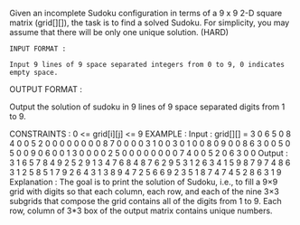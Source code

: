 
Given an incomplete Sudoku configuration in terms of a 9 x 9  2-D square matrix (grid[][]), the task is to find a solved Sudoku. For simplicity, you may assume that there will be only one unique solution.
(HARD)

	INPUT FORMAT :

	Input 9 lines of 9 space separated integers from 0 to 9, 0 indicates empty space.

OUTPUT FORMAT : 

Output the solution of sudoku in 9 lines of 9 space separated digits from 1 to 9.

CONSTRAINTS :
	0 <= grid[i][j] <= 9
EXAMPLE :
	Input : grid[][] = 
  	3 0 6 5 0 8 4 0 0
  	5 2 0 0 0 0 0 0 0
 	0 8 7 0 0 0 0 3 1
  	0 0 3 0 1 0 0 8 0
  	9 0 0 8 6 3 0 0 5
  	0 5 0 0 9 0 6 0 0
  	1 3 0 0 0 0 2 5 0
  	0 0 0 0 0 0 0 7 4
     	0 0 5 2 0 6 3 0 0
Output : 
3 1 6 5 7 8 4 9 2
5 2 9 1 3 4 7 6 8
4 8 7 6 2 9 5 3 1
2 6 3 4 1 5 9 8 7
9 7 4 8 6 3 1 2 5
8 5 1 7 9 2 6 4 3
1 3 8 9 4 7 2 5 6
6 9 2 3 5 1 8 7 4
  		7 4 5 2 8 6 3 1 9
Explanation :
The goal is to print the solution of Sudoku, i.e., to fill a 9×9 grid with digits so that each column, each row, and each of the nine 3×3 subgrids that compose the grid contains all of the digits from 1 to 9.  Each row, column of 3*3 box of the output matrix contains unique numbers.
